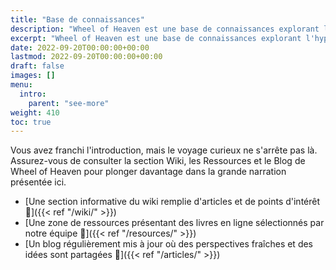 ```yaml
---
title: "Base de connaissances"
description: "Wheel of Heaven est une base de connaissances explorant l'hypothèse de travail selon laquelle la vie sur Terre a été intelligemment conçue par une civilisation extraterrestre, les soi-disant Élohim."
excerpt: "Wheel of Heaven est une base de connaissances explorant l'hypothèse de travail selon laquelle la vie sur Terre a été intelligemment conçue par une civilisation extraterrestre, les soi-disant Élohim."
date: 2022-09-20T00:00:00+00:00
lastmod: 2022-09-20T00:00:00+00:00
draft: false
images: []
menu:
  intro:
    parent: "see-more"
weight: 410
toc: true
---
```


Vous avez franchi l'introduction, mais le voyage curieux ne s'arrête pas là. Assurez-vous de consulter la section Wiki, les Ressources et le Blog de Wheel of Heaven pour plonger davantage dans la grande narration présentée ici.

- [Une section informative du wiki remplie d'articles et de points d'intérêt 🔗]({{< ref "/wiki/" >}})
- [Une zone de ressources présentant des livres en ligne sélectionnés par notre équipe 🔗]({{< ref "/resources/" >}})
- [Un blog régulièrement mis à jour où des perspectives fraîches et des idées sont partagées 🔗]({{< ref "/articles/" >}})
